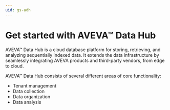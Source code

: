 ```yaml
---
uid: gs-adh
---
```


# Get started with AVEVA™ Data Hub

AVEVA™ Data Hub is a cloud database platform for storing, retrieving, and analyzing sequentially indexed data. It extends the data infrastructure by seamlessly integrating AVEVA products and third-party vendors, from edge to cloud.

AVEVA™ Data Hub consists of several different areas of core functionality:

- Tenant management
- Data collection
- Data organization
- Data analysis
